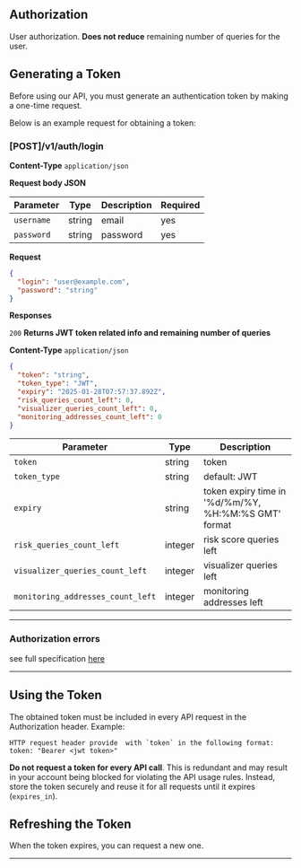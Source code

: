 ##  Authorization

User authorization. **Does not reduce** remaining number of queries for the user.

## Generating a Token
Before using our API, you must generate an authentication token by making a one-time request. 

Below is an example request for obtaining a token:

### [POST]/v1/auth/login

**Content-Type** `application/json`

**Request body JSON**

| Parameter  | Type   | Description | Required |
|------------|--------|-------------|----------|
| `username` | string | email       | yes      |
| `password` | string | password    | yes      |

**Request**

```json
{
  "login": "user@example.com",
  "password": "string"
}
```

**Responses**

`200` **Returns JWT token related info and remaining number of queries**

**Content-Type** `application/json`

```json
{
  "token": "string",
  "token_type": "JWT",
  "expiry": "2025-01-28T07:57:37.892Z",
  "risk_queries_count_left": 0,
  "visualizer_queries_count_left": 0,
  "monitoring_addresses_count_left": 0
}
```

| Parameter                         | Type    | Description                                          | 
|-----------------------------------|---------|------------------------------------------------------|
| `token`                           | string  | token                                                | 
| `token_type`                      | string  | default: JWT                                         | 
| `expiry`                          | string  | token expiry time in '%d/%m/%Y, %H:%M:%S GMT' format | 
| `risk_queries_count_left`         | integer | risk score queries left                              |
| `visualizer_queries_count_left`   | integer | visualizer queries left                              |
| `monitoring_addresses_count_left` | integer | monitoring addresses left                            |

***

### Authorization errors

see full specification [here ](../errors.md)

***
## Using the Token
The obtained token must be included in every API request in the Authorization header.
Example:
```
HTTP request header provide  with `token` in the following format:
token: "Bearer <jwt token>"
```

**Do not request a token for every API call**. This is redundant and may result in your account being blocked for violating 
the API usage rules. Instead, store the token securely and reuse it for all requests until it expires (`expires_in`).

## Refreshing the Token
When the token expires, you can request a new one.


***